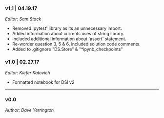 ### v1.1 | 04.19.17

_Editor: Sam Stack_

- Removed 'pytest' library as its an unnecessary import.
- Added information about currents uses of string library.
- Included additional information about 'assert' statement.
- Re-worder question 3, 5 & 6, included solution code comments.
- Added to .gitignore "DS.Store" & "*ipynb_checkpoints"

### v1.0 | 02.27.17

_Editor: Kiefer Katovich_

- Formatted notebook for DSI v2

---

### v0.0

_Author: Dave Yerrington_
